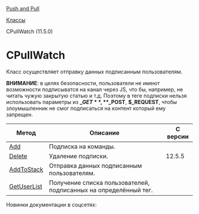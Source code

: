 [Push and Pull](/api_help/push_pull/index.php)

[Классы](/api_help/push_pull/classes/index.php)

CPullWatch (11.5.0)

CPullWatch
==========

Класс осуществляет отправку данных подписанным пользователям.

**ВНИМАНИЕ**: в целях безопасности, пользователи не имеют возможности подписыватся на канал через JS, что бы, например, не читать чужую закрытую статью и т.д. Поэтому в теге подписки нельзя использовать параметры из **$\_GET**, **$\_POST**, **$\_REQUEST**, чтобы злоумышленник не смог подписаться на контент который ему запрещен.

| Метод | Описание | С версии |
| --- | --- | --- |
| [Add](/api_help/push_pull/classes/cpullwatch/add.php) | Подписка на команды. |  |
| [Delete](/api_help/push_pull/classes/cpullwatch/delete.php) | Удаление подписки. | 12.5.5 |
| [AddToStack](/api_help/push_pull/classes/cpullwatch/addtostack.php) | Отправка данных подписанным пользователям. |  |
| [GetUserList](/api_help/push_pull/classes/cpullwatch/getuserlist.php) | Получение списка пользователей, подписанных на определённый тег. |  |

Новинки документации в соцсетях:
